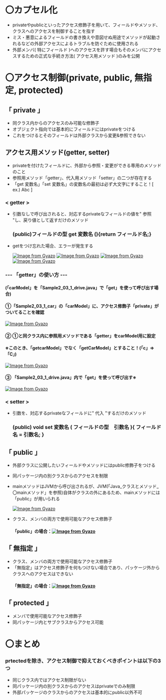 # 〇カプセル化
- privateやpublicといったアクセス修飾子を用いて、フィールドやメソッド、クラスへのアクセスを制御することを指す
- ミス・悪意によるフィールドの書き換えや意図せぬ用途でメソッドが起動されるなどの外部アクセスによるトラブルを防ぐために使用される
- 外部メンバ( 特にフィールド )へのアクセスを許す場合もそのメンバにアクセスするための正式な手続き方法( アクセス用メソッド )のみを公開

# 〇アクセス制御(private, public, 無指定, protected)
## 「 private 」
- 同クラス内からのアクセスのみ可能な修飾子
- オブジェクト指向では基本的にフィールドにはprivateをつける
- これをつけるとそのフィールドは外部クラスから変更&参照できない

## アクセス用メソッド(getter, setter)
- privateを付けたフィールドに、外部から参照・変更ができる専用のメソッドのこと
- 参照用メソッド「getter」、代入用メソッド「setter」の二つが存在する
- 「get 変数名」「set 変数名」の変数名の最初は必ず大文字にすること！[ ex.) Abc ]

### < getter >
- 引数なしで呼び出されると、対応するprivateなフィールドの値を" 参照 "し、戻り値として返すだけのメソッド

  ### (public)フィールドの型 get 変数名 (){return フィールド名;} 　

- getをつけ忘れた場合、エラーが発生する
  
  [![Image from Gyazo](https://i.gyazo.com/6cb0a19ff98b14011330ce06fe7291e2.png)](https://gyazo.com/6cb0a19ff98b14011330ce06fe7291e2)
  [![Image from Gyazo](https://i.gyazo.com/2773177a1e5819aa03107c6edea4b255.png)](https://gyazo.com/2773177a1e5819aa03107c6edea4b255)
  [![Image from Gyazo](https://i.gyazo.com/03ef805454148ba021c4e0e3cf2bbb27.png)](https://gyazo.com/03ef805454148ba021c4e0e3cf2bbb27)
  [![Image from Gyazo](https://i.gyazo.com/43cdf035e7c65500722f56a7c4d2a4e8.png)](https://gyazo.com/43cdf035e7c65500722f56a7c4d2a4e8)

### --- 「getter」の使い方 ---
#### (「carModel」を「Sample2_03_1_drive.java」で「get」を使って呼び出す場合)
#### ①「Sample2_03_1_car」の「carModel」に、アクセス修飾子「private」がついてることを確認
  [![Image from Gyazo](https://i.gyazo.com/c047f6af19024441906789a3d14ec7a0.png)](https://gyazo.com/c047f6af19024441906789a3d14ec7a0)
#### ② ①と同クラス内に参照用メソッドである「getter」をcarModel用に設定
#### ※このとき、「getcarModel」でなく「getCarModel」とすること！(「c」⇒「C」)
  [![Image from Gyazo](https://i.gyazo.com/9290e9905badcf929e6765499e464efe.png)](https://gyazo.com/9290e9905badcf929e6765499e464efe)
#### ③ 「Sample2_03_1_drive.java」内で「get」を使って呼び出す※
  [![Image from Gyazo](https://i.gyazo.com/859b9932c1a72ae57ee8242c7114c152.png)](https://gyazo.com/859b9932c1a72ae57ee8242c7114c152)

### < setter >
- 引数を、対応するprivateなフィールドに" 代入 "するだけのメソッド

  ### (public) void set 変数名 ( フィールドの型　引数名 ){ フィールド名 = 引数名; }

## 「 public 」
- 外部クラスに公開したいフィールドやメソッドにはpublic修飾子をつける
- 同パッケージ内の別クラスからのアクセスを制限
- mainメソッドはJVMから呼び出されるが、JVM(「Java_クラスとメソッド_〇mainメソッド」を参照)自体がクラスの外にあるため、mainメソッドには「public」が用いられる
  
   [![Image from Gyazo](https://i.gyazo.com/2bb711d632a7f956b57c8d09b070cbce.png)](https://gyazo.com/2bb711d632a7f956b57c8d09b070cbce)
  
- クラス、メンバの両方で使用可能なアクセス修飾子
  #### 「public」の場合：[![Image from Gyazo](https://i.gyazo.com/abf953f0e709074536bc184eebc686fe.png)](https://gyazo.com/abf953f0e709074536bc184eebc686fe)

## 「 無指定 」
- クラス、メンバの両方で使用可能なアクセス修飾子
- 「無指定」はアクセス修飾子を何もつけない場合であり、パッケージ外からクラスへのアクセスはできない
  #### 「無指定」の場合：[![Image from Gyazo](https://i.gyazo.com/7d2be54a240a82393f55229e45383467.png)](https://gyazo.com/7d2be54a240a82393f55229e45383467)


## 「 protected 」
- メンバで使用可能なアクセス修飾子
- 同パッケージ内とサブクラスからアクセス可能

# 〇まとめ
### prtectedを除き、アクセス制御で抑えておくべきポイントは以下の3つ
- 同じクラス内ではアクセス制限がない
- 同パッケージ内の別クラスからのアクセスはprivateでのみ制限
- 外部パッケージのクラスからのアクセスは基本的にpublic以外不可
